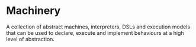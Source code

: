 ﻿# Machinery

A collection of abstract machines, interpreters, DSLs and execution models that can be used to declare, execute and implement behaviours at a high level of abstraction.
